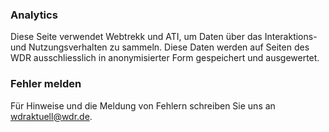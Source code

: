 ### Analytics

Diese Seite verwendet Webtrekk und ATI, um Daten über das Interaktions- und Nutzungsverhalten zu sammeln. Diese Daten werden auf Seiten des WDR ausschliesslich in anonymisierter Form gespeichert und ausgewertet.

### Fehler melden

Für Hinweise und die Meldung von Fehlern schreiben Sie uns an [wdraktuell@wdr.de](mailto:wdraktuell@wdr.de).
